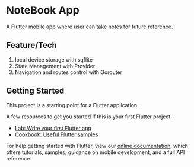 # NoteBook App

A Flutter mobile app where user can take notes for future reference.

## Feature/Tech
1. local device storage with sqflite
2. State Management with Provider
3. Navigation and routes control with Gorouter


## Getting Started

This project is a starting point for a Flutter application.

A few resources to get you started if this is your first Flutter project:

- [Lab: Write your first Flutter app](https://flutter.dev/docs/get-started/codelab)
- [Cookbook: Useful Flutter samples](https://flutter.dev/docs/cookbook)

For help getting started with Flutter, view our
[online documentation](https://flutter.dev/docs), which offers tutorials,
samples, guidance on mobile development, and a full API reference.
